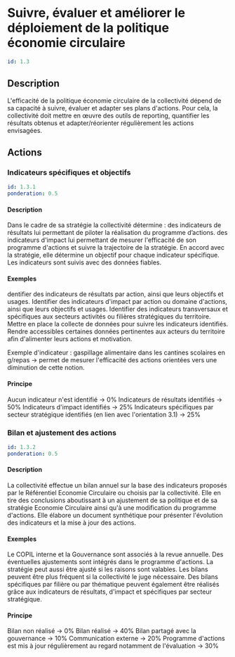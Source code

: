 # Suivre, évaluer et améliorer le déploiement de la politique économie circulaire
```yaml
id: 1.3
```
## Description
L'efficacité de la politique économie circulaire de la collectivité dépend de sa capacité à suivre, évaluer et adapter ses plans d'actions. Pour cela, la collectivité doit mettre en œuvre des outils de reporting, quantifier les résultats obtenus et adapter/réorienter régulièrement les actions envisagées.

## Actions
### Indicateurs spécifiques et objectifs
```yaml
id: 1.3.1
ponderation: 0.5
```
#### Description
Dans le cadre de sa stratégie la collectivité détermine : 
des indicateurs de résultats lui permettant de piloter la réalisation du programme d’actions.
des indicateurs d'impact lui permettant de mesurer l'efficacité de son programme d'actions et suivre la trajectoire de la stratégie.
En accord avec la stratégie, elle détermine un objectif pour chaque indicateur spécifique.
Les indicateurs sont suivis avec des données fiables.

#### Exemples
dentifier des indicateurs de résultats par action, ainsi que leurs objectifs et usages.
Identifier des indicateurs d'impact par action ou domaine d'actions, ainsi que leurs objectifs et usages.
Identifier des indicateurs transversaux et spécifiques aux secteurs activités ou filières stratégiques du territoire.
Mettre en place la collecte de données pour suivre les indicateurs identifiés.
Rendre accessibles certaines données pertinentes aux acteurs du territoire afin d'alimenter leurs actions et motivation.

Exemple d'indicateur : gaspillage alimentaire dans les cantines scolaires en g/repas
→ permet de mesurer l'efficacité des actions orientées vers une diminution de cette notion.

#### Principe
Aucun indicateur n'est identifié → 0%
Indicateurs de résultats identifiés → 50%
Indicateurs d'impact identifiés → 25%
Indicateurs spécifiques par secteur stratégique identifiés (en lien avec l'orientation 3.1) → 25%


### Bilan et ajustement des actions
```yaml
id: 1.3.2
ponderation: 0.5
```
#### Description
La collectivité effectue un bilan annuel sur la base des indicateurs  proposés par le Référentiel Economie Circulaire ou choisis par la collectivité. Elle en tire des conclusions aboutissant à un ajustement de sa politique et de sa stratégie Economie Circulaire ainsi qu'à une modification du programme d'actions.
Elle élabore un document synthétique pour présenter l'évolution des indicateurs et la mise à jour des actions.

#### Exemples
Le COPIL interne et la Gouvernance sont associés à la revue annuelle. Des éventuelles ajustements sont intégrés dans le programme d'actions. La stratégie peut aussi être ajusté si les raisons sont valables.
Les bilans peuvent être plus fréquent si la collectivité le juge nécessaire.
Des bilans spécifiques par filière ou par thématique peuvent également être réalisés grâce aux indicateurs de résultats, d'impact et spécifiques par secteur stratégique.

#### Principe
Bilan non réalisé → 0%
Bilan réalisé → 40%
Bilan partagé avec la gouvernance → 10%
Communication externe → 20%
Programme d'actions est mis à jour régulièrement au regard notamment de l'évaluation → 30%


